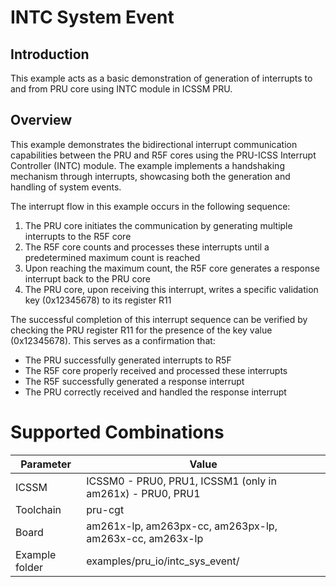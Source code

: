 # INTC System Event 

## Introduction

This example acts as a basic demonstration of generation of interrupts to and from PRU core using INTC module in ICSSM PRU.

## Overview 

This example demonstrates the bidirectional interrupt communication capabilities between the PRU and R5F cores using the PRU-ICSS Interrupt Controller (INTC) module. The example implements a handshaking mechanism through interrupts, showcasing both the generation and handling of system events.

The interrupt flow in this example occurs in the following sequence:
1. The PRU core initiates the communication by generating multiple interrupts to the R5F core
2. The R5F core counts and processes these interrupts until a predetermined maximum count is reached
3. Upon reaching the maximum count, the R5F core generates a response interrupt back to the PRU core
4. The PRU core, upon receiving this interrupt, writes a specific validation key (0x12345678) to its register R11

The successful completion of this interrupt sequence can be verified by checking the PRU register R11 for the presence of the key value (0x12345678). This serves as a confirmation that:
- The PRU successfully generated interrupts to R5F
- The R5F core properly received and processed these interrupts
- The R5F successfully generated a response interrupt
- The PRU correctly received and handled the response interrupt

# Supported Combinations

 Parameter      | Value
 ---------------|-----------
 ICSSM          | ICSSM0 - PRU0, PRU1, ICSSM1 (only in am261x) - PRU0, PRU1 
 Toolchain      | pru-cgt
 Board          | am261x-lp, am263px-cc, am263px-lp, am263x-cc, am263x-lp
 Example folder | examples/pru_io/intc_sys_event/

